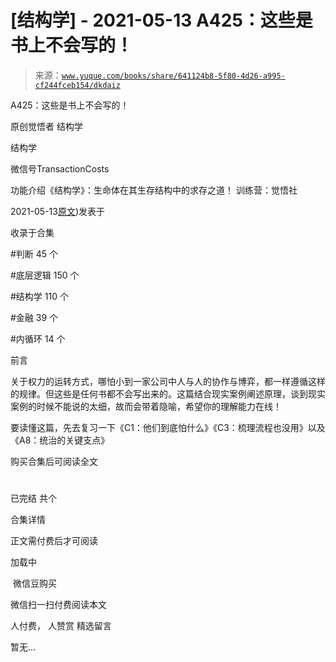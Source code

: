 # [结构学] - 2021-05-13 A425：这些是书上不会写的！

> 来源：[`www.yuque.com/books/share/641124b8-5f80-4d26-a995-cf244fceb154/dkdaiz`](https://www.yuque.com/books/share/641124b8-5f80-4d26-a995-cf244fceb154/dkdaiz)



A425：这些是书上不会写的！ 

原创觉悟者 结构学 

结构学 

微信号TransactionCosts 

功能介绍《结构学》：生命体在其生存结构中的求存之道！ 训练营：觉悟社 

2021-05-13[原文](https://mp.weixin.qq.com/s?__biz=MzIzMDYwOTM0Mg==&mid=2247485662&idx=1&sn=1a8617a9ebd44891c112f3b3f6762f8a&chksm=e8b1900fdfc6191942a3ec1399a47af7cd44582c369a4e6211b0bd114d934785bf0c20fc09ab#rd))发表于 

收录于合集 

#判断 45 个 

#底层逻辑 150 个 

#结构学 110 个 

#金融 39 个 

#内循环 14 个 

前言 

关于权力的运转方式，哪怕小到一家公司中人与人的协作与博弈，都一样遵循这样的规律。但这些是任何书都不会写出来的。这篇结合现实案例阐述原理，谈到现实案例的时候不能说的太细，故而会带着隐喻，希望你的理解能力在线！ 

要读懂这篇，先去复习一下《C1：他们到底怕什么》《C3：梳理流程也没用》以及《A8：统治的关键支点》 

购买合集后可阅读全文 

# 

已完结 共个 

合集详情 

正文需付费后才可阅读 

加载中 

 微信豆购买 

微信扫一扫付费阅读本文 

人付费， 人赞赏 <ne-h3 id="uYrPA" data-lake-id="uYrPA"><ne-heading-ext><ne-heading-anchor></ne-heading-anchor><ne-heading-fold></ne-heading-fold></ne-heading-ext><ne-heading-content>精选留言</ne-heading-content></ne-h3> 

暂无...